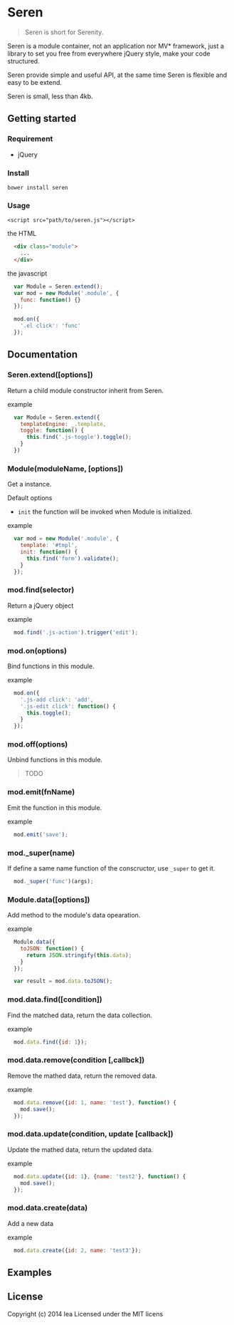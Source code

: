 Seren
=====

> Seren is short for Serenity.

Seren is a module container, not an application nor MV* framework, just a library to set you free from everywhere jQuery style, make your code structured.

Seren provide simple and useful API, at the same time Seren is flexible and easy to be extend.

Seren is small, less than 4kb.

## Getting started

### Requirement

* jQuery

### Install

`bower install seren`

### Usage

`<script src="path/to/seren.js"></script>`


the HTML
```html
  <div class="module">
    ...
  </div>
```

the javascript
```javascript
  var Module = Seren.extend();
  var mod = new Module('.module', {
    func: function() {}
  });

  mod.on({
    '.el click': 'func'
  });

```

## Documentation

### Seren.extend([options])
Return a child module constructor inherit from Seren.

example
```js
  var Module = Seren.extend({
    templateEngine: _.template,
    toggle: function() {
      this.find('.js-toggle').toggle();
    }
  })
```

### Module(moduleName, [options])

Get a instance.

Default options

* `init` the function will be invoked when Module is initialized.

example
```js
  var mod = new Module('.module', {
    template: '#tmpl',
    init: function() {
      this.find('form').validate();
    }
  });
```

### mod.find(selector)

Return a jQuery object

example
```js
  mod.find('.js-action').trigger('edit');
```

### mod.on(options)

Bind functions in this module.

example
```js
  mod.on({
    '.js-add click': 'add',
    '.js-edit click': function() {
      this.toggle();
    }
  });
```

### mod.off(options)

Unbind functions in this module.

> TODO

### mod.emit(fnName)

Emit the function in this module.

example
```js
  mod.emit('save');
```

### mod._super(name)

If define a same name function of the conscructor, use `_super` to get it.

```js
  mod._super('func')(args);
```

### Module.data([options])

Add method to the module's data opearation.

example
```js
  Module.data({
    toJSON: function() {
      return JSON.stringify(this.data);
    }
  });

  var result = mod.data.toJSON();
```

### mod.data.find([condition])

Find the matched data, return the data collection.

example
```js
  mod.data.find({id: 1});
```

### mod.data.remove(condition [,callbck])

Remove the mathed data, return the removed data.

example
```js
  mod.data.remove({id: 1, name: 'test'}, function() {
    mod.save();
  });
```

### mod.data.update(condition, update [callback])

Update the mathed data, return the updated data.

example
```js
  mod.data.update({id: 1}, {name: 'test2'}, function() {
    mod.save();
  });
```

### mod.data.create(data)

Add a new data

example
```js
  mod.data.create({id: 2, name: 'test3'});
```

## Examples


## License

Copyright (c) 2014 lea
Licensed under the MIT licens